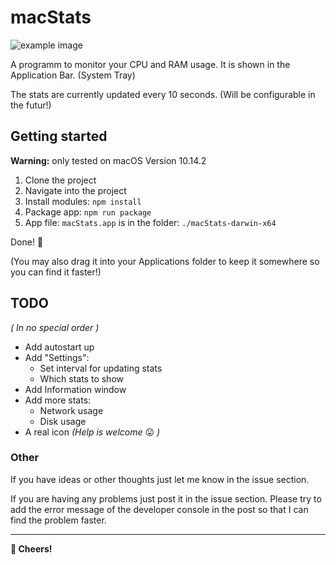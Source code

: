 # macStats

![example image](https://user-images.githubusercontent.com/45606977/51130626-b32a4e80-182d-11e9-8ee9-7dae20aca3b1.png "app")

A programm to monitor your CPU and RAM usage. It is shown in the Application Bar. (System Tray)

The stats are currently updated every 10 seconds. (Will be configurable in the futur!)

## Getting started

**Warning:** only tested on macOS Version  10.14.2

1. Clone the project
2. Navigate into the project
3. Install modules: `npm install`
4. Package app: `npm run package`
5. App file: `macStats.app` is in the folder: `./macStats-darwin-x64`

Done! 🎉

(You may also drag it into your Applications folder to keep it somewhere so you can find it faster!)

## TODO

_( In no special order )_

* Add autostart up
* Add "Settings":
  * Set interval for updating stats
  * Which stats to show
* Add Information window
* Add more stats:
  * Network usage
  * Disk usage
* A real icon _(Help is welcome_ 😛 _)_

### Other

If you have ideas or other thoughts just let me know in the issue section.

If you are having any problems just post it in the issue section. Please try to add the error message of the developer console in the post so that I can find the problem faster.

___

**🍻 Cheers!**
